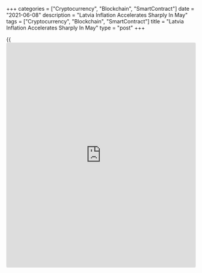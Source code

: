 +++
categories = ["Cryptocurrency", "Blockchain", "SmartContract"]
date = "2021-06-08"
description = "Latvia Inflation Accelerates Sharply In May"
tags = ["Cryptocurrency", "Blockchain", "SmartContract"]
title = "Latvia Inflation Accelerates Sharply In May"
type = "post"
+++

{{<iframe id="large-banner" src="https://www.bounty.group/#slide=15.0" width="100%" height="600" scrolling="no" style="border: 0px solid rgb(216, 221, 230); border-radius: 3px;">}}

Latvia's consumer price inflation accelerated sharply in May,
preliminary data from the statistical office showed Tuesday.

The consumer price index rose 2.6 percent year-on-year following a 1.7
percent increase in April.  
  
Prices rose for a third straight month.  
  
In May, inflation was mainly influenced by the rise in prices of goods
and services related to transport, food and non-alcoholic beverages,
recreation and culture, [health][1] care, alcoholic beverages and
tobacco products, clothing and footwear.

Prices in the food and non-alcoholic beverages group increased 0.9
percent. Clothing and footwear prices rose 2.6 percent. The health care
group prices grew 3.0 percent.  
  
The transport group prices increased 11.4 percent, driven by a 29.5
surge in prices of automotive fuel. Prices in the recreation and culture
segment rose 3.0 percent.

Compared to the previous month, prices climbed 0.5 percent after a 0.4
percent fall in April.

For comments and feedback [contact](https://www.playgroundfx.com/contact/): editorial@rtt[news](https://www.letsplayfx.com/blog/forex-news-website/).com

[Economic News][2]

 **What parts of the world are seeing the best (and worst) economic
performances lately? Click[here][3] to check out our [Econ Scorecard][3]
and find out! See up-to-the-moment [ranking](https://www.playgroundfx.com/blog/crypto-exchange-ranking/)s for the best and worst
performers in [GDP][4], [unemployment rate][5], [inflation][6] and much
more.**

   1. www.rtt[news](https://www.letsplayfx.com/blog/forex-news-website/).com/Content/Health.aspx
   2. www.rtt[news](https://www.letsplayfx.com/blog/forex-news-website/).com/Content/EconomicNews.aspx
   3. www.rtt[news](https://www.letsplayfx.com/blog/forex-news-website/).com/economic-scorecard/world-rank/retail-sales/highest-performance.aspx
   4. www.rtt[news](https://www.letsplayfx.com/blog/forex-news-website/).com/economic-scorecard/world-rank/GDP/highest-performance.aspx
   5. www.rtt[news](https://www.letsplayfx.com/blog/forex-news-website/).com/economic-scorecard/world-rank/unemployment-rate/lowest-performance.aspx
   6. www.rtt[news](https://www.letsplayfx.com/blog/forex-news-website/).com/economic-scorecard/world-rank/CPI/highest-performance.aspx